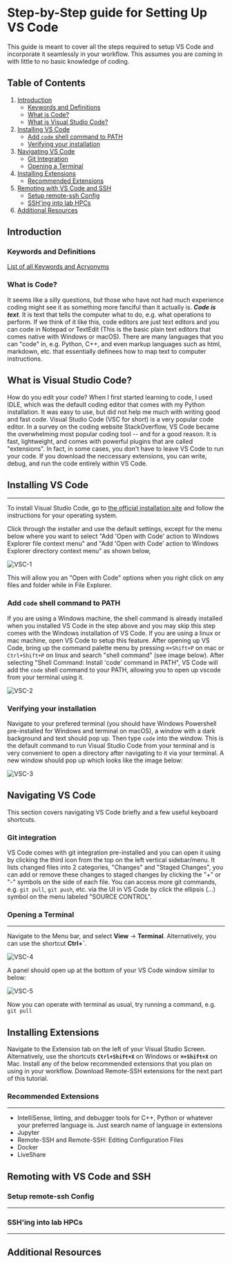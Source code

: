 # Step-by-Step guide for Setting Up VS Code
This guide is meant to cover all the steps required to setup VS Code and incorporate it seamlessly in your workflow. This assumes you are coming in with little to no basic knowledge of coding.

## Table of Contents
1. [Introduction](#introduction)
    * [Keywords and Definitions](#keywords)
    * [What is Code?](#what-is-code)
    * [What is Visual Studio Code?](#what-is-visual-studio-code)
2. [Installing VS Code](#installing-vs-code)
    * [Add `code` shell command to PATH](#add-code-shell-command-to-path)
    * [Verifying your installation](#verifying-your-installation)
3. [Navigating VS Code](#navigating-vs-code)
    * [Git Integration](#git-integration)
    * [Opening a Terminal](#opening-a-terminal)
4. [Installing Extensions](#installing-extensions)
    * [Recommended Extensions](#recommended-extensions)
5. [Remoting with VS Code and SSH](#remoting-with-vs-code-and-ssh)
    * [Setup remote-ssh Config](#setup-remote-ssh-config) 
    * [SSH'ing into lab HPCs](#sshing-into-lab-hpcs)
6. [Additional Resources](#additional-resources)

## Introduction
### Keywords and Definitions
[List of all Keywords and Acryonyms](keywords.md)

### What is Code?
It seems like a silly questions, but those who have not had much experience coding might see it as something more fanciful than it actually is. ***Code is text***. It is text that tells the computer what to do, e.g. what operations to perform. If we think of it like this, code editors are just text editors and you can code in Notepad or TextEdit (This is the basic plain text editors that comes native with Windows or macOS). There are many languages that you can "code" in, e.g. Python, C++, and even markup languages such as html, markdown, etc. that essentially definees how to map text to computer instructions.

## What is Visual Studio Code?
How do you edit your code? When I first started learning to code, I used IDLE, which was the default coding editor that comes with my Python installation. It was easy to use, but did not help me much with writing good and fast code. Visual Studio Code (VSC for short) is a very popular code editor. In a survey on the coding website StackOverflow, VS Code became the overwhelming most popular coding tool -- and for a good reason. It is fast, lightweight, and comes with powerful plugins that are called "extensions". In fact, in some cases, you don't have to leave VS Code to run your code. If you download the neccessary extensions, you can write, debug, and run the code entirely within VS Code.

## Installing VS Code
____________________________________
To install Visual Studio Code, go to [the official installation site](https://code.visualstudio.com/download) and follow the instructions for your operating system.

Click through the installer and use the default settings, except for the menu below where you want to select "Add 'Open with Code' action to Windows Explorer file context menu" and "Add 'Open with Code' action to Windows Explorer directory context menu" as shown below,

![VSC-1](/images/vscode_install.png)

This will allow you an "Open with Code" options when you right click on any files and folder while in File Explorer.

### Add `code` shell command to PATH
If you are using a Windows machine, the shell command is already installed when you installed VS Code in the step above and you may skip this step comes with the Windows installation of VS Code. If you are using a linux or mac machine, open VS Code to setup this feature. After opening up VS Code, bring up the command palette menu by pressing `⌘+Shift+P` on mac or `Ctrl+Shift+P` on linux and search "shell command" (see image below). After selecting "Shell Command: Install 'code' command in PATH", VS Code will add the `code` shell command to your PATH, allowing you to open up vscode from your terminal using it. 

![VSC-2](/images/vscode_shell_cmd.png)


### Verifying your installation
Navigate to your prefered terminal (you should have Windows Powershell pre-installed for Windows and terminal on macOS), a window with a dark background and text should pop up. Then type `code` into the window. This is the default command to run Visual Studio Code from your terminal and is very convenient to open a directory after navigating to it via your terminal. A new window should pop up which looks like the image below:

![VSC-3](/images/vscode_open.png)





## Navigating VS Code
This section covers navigating VS Code briefly and a few useful keyboard shortcuts.

### Git integration
VS Code comes with git integration pre-installed and you can open it using by clicking the third icon from the top on the left vertical sidebar/menu. It lists changed files into 2 categories, "Changes" and "Staged Changes", you can add or remove these changes to staged changes by clicking the "+" or "-" symbols on the side of each file. You can access more git commands, e.g. `git pull`, `git push`, etc. via the UI in VS Code by click the ellipsis (...) symbol on the menu labeled "SOURCE CONTROL".


### Opening a Terminal
____________________________________

Navigate to the Menu bar, and select **View** -> **Terminal**. Alternatively, you can use the shortcut **Ctrl+\`**. 

![VSC-4](/images/vscode_terminal.png)

A panel should open up at the bottom of your VS Code window similar to below:

![VSC-5](/images/vscode_terminal_2.png)

Now you can operate with terminal as usual, try running a command, e.g. `git pull`

## Installing Extensions
Navigate to the Extension tab on the left of your Visual Studio Screen. Alternatively, use the shortcuts **`Ctrl+Shift+X`** on Windows or **`⌘+Shift+X`** on Mac. Install any of the below recommended extensions that you plan on using in your workflow. Download Remote-SSH extensions for the next part of this tutorial.

### Recommended Extensions
____________________________________
* IntelliSense, linting, and debugger tools for C++, Python or whatever your preferred language is. Just search name of language in extensions
* Jupyter
* Remote-SSH and Remote-SSH: Editing Configuration Files
* Docker
* LiveShare


## Remoting with VS Code and SSH


### Setup remote-ssh Config
____________________________________

### SSH'ing into lab HPCs
____________________________________

## Additional Resources
